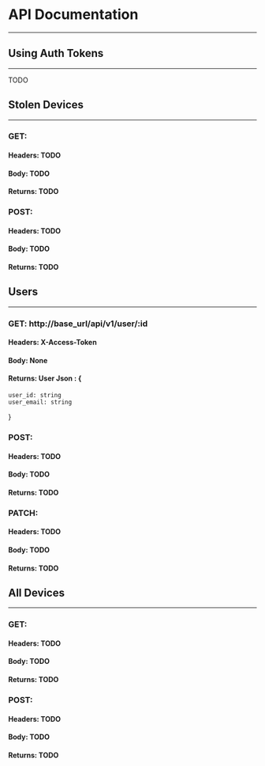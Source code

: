 # API Documentation
----------------------------------------------------------------------------------

## Using Auth Tokens
----------------------------------------------------------------
TODO

## Stolen Devices
------------------------------------------------------------------

### GET: 
#### Headers: TODO
#### Body: TODO
#### Returns: TODO

### POST: 
#### Headers: TODO
#### Body: TODO
#### Returns: TODO

## Users
----------------------------------------------------------------

### GET: http://base_url/api/v1/user/:id
#### Headers: X-Access-Token
#### Body: None
#### Returns: User Json : {
    user_id: string
    user_email: string
}

### POST: 
#### Headers: TODO
#### Body: TODO
#### Returns: TODO

### PATCH: 
#### Headers: TODO
#### Body: TODO
#### Returns: TODO

## All Devices
----------------------------------------------------------------

### GET: 
#### Headers: TODO
#### Body: TODO
#### Returns: TODO

### POST: 
#### Headers: TODO
#### Body: TODO
#### Returns: TODO
